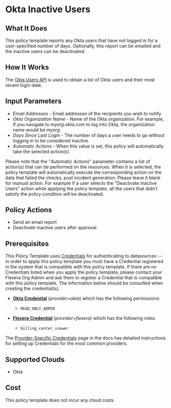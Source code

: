 # Okta Inactive Users

## What It Does

This policy template reports any Okta users that have not logged in for a user-specified number of days. Optionally, this report can be emailed and the inactive users can be deactivated.

## How It Works

The [Okta Users API](https://developer.okta.com/docs/api/openapi/okta-management/management/tag/User/#tag/User/operation/listUsers) is used to obtain a list of Okta users and their most recent login date.

## Input Parameters

- *Email Addresses* - Email addresses of the recipients you wish to notify
- *Okta Organization Name* - Name of the Okta organization. For example, if you navigate to *myorg.okta.com* to log into Okta, the organization name would be *myorg*.
- *Days Since Last Login* - The number of days a user needs to go without logging in to be considered inactive.
- *Automatic Actions* - When this value is set, this policy will automatically take the selected action(s).

Please note that the "*Automatic Actions*" parameter contains a list of action(s) that can be performed on the resources. When it is selected, the policy template will automatically execute the corresponding action on the data that failed the checks, post incident generation. Please leave it blank for *manual* action.
For example if a user selects the "Deactivate Inactive Users" action while applying the policy template, all the users that didn't satisfy the policy condition will be deactivated.

## Policy Actions

- Send an email report
- Deactivate inactive users after approval

## Prerequisites

This Policy Template uses [Credentials](https://docs.flexera.com/flexera/EN/Automation/ManagingCredentialsExternal.htm) for authenticating to datasources -- in order to apply this policy template you must have a Credential registered in the system that is compatible with this policy template. If there are no Credentials listed when you apply the policy template, please contact your Flexera Org Admin and ask them to register a Credential that is compatible with this policy template. The information below should be consulted when creating the credential(s).

- [**Okta Credential**](https://docs.flexera.com/flexera/EN/Automation/GenericCredentials.htm#automationadmin_3335267112_1121389) (*provider=okta*) which has the following permissions:
  - `READ_ONLY_ADMIN`

- [**Flexera Credential**](https://docs.flexera.com/flexera/EN/Automation/ProviderCredentials.htm) (*provider=flexera*) which has the following roles:
  - `billing_center_viewer`

The [Provider-Specific Credentials](https://docs.flexera.com/flexera/EN/Automation/ProviderCredentials.htm) page in the docs has detailed instructions for setting up Credentials for the most common providers.

## Supported Clouds

- Okta

## Cost

This policy template does not incur any cloud costs.
